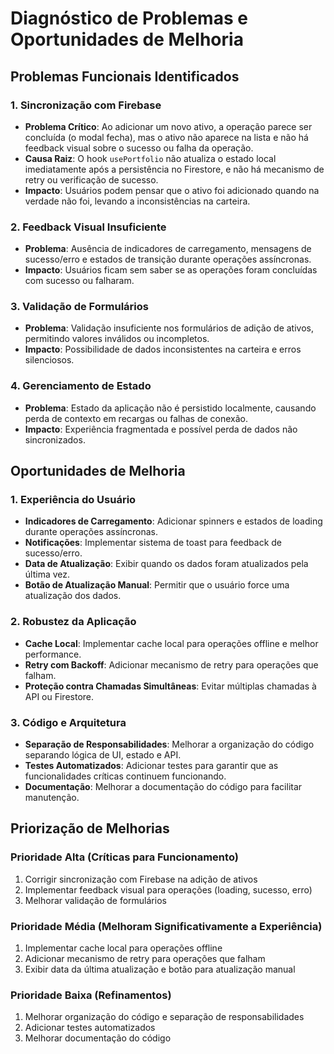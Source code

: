 # Diagnóstico de Problemas e Oportunidades de Melhoria

## Problemas Funcionais Identificados

### 1. Sincronização com Firebase
- **Problema Crítico**: Ao adicionar um novo ativo, a operação parece ser concluída (o modal fecha), mas o ativo não aparece na lista e não há feedback visual sobre o sucesso ou falha da operação.
- **Causa Raiz**: O hook `usePortfolio` não atualiza o estado local imediatamente após a persistência no Firestore, e não há mecanismo de retry ou verificação de sucesso.
- **Impacto**: Usuários podem pensar que o ativo foi adicionado quando na verdade não foi, levando a inconsistências na carteira.

### 2. Feedback Visual Insuficiente
- **Problema**: Ausência de indicadores de carregamento, mensagens de sucesso/erro e estados de transição durante operações assíncronas.
- **Impacto**: Usuários ficam sem saber se as operações foram concluídas com sucesso ou falharam.

### 3. Validação de Formulários
- **Problema**: Validação insuficiente nos formulários de adição de ativos, permitindo valores inválidos ou incompletos.
- **Impacto**: Possibilidade de dados inconsistentes na carteira e erros silenciosos.

### 4. Gerenciamento de Estado
- **Problema**: Estado da aplicação não é persistido localmente, causando perda de contexto em recargas ou falhas de conexão.
- **Impacto**: Experiência fragmentada e possível perda de dados não sincronizados.

## Oportunidades de Melhoria

### 1. Experiência do Usuário
- **Indicadores de Carregamento**: Adicionar spinners e estados de loading durante operações assíncronas.
- **Notificações**: Implementar sistema de toast para feedback de sucesso/erro.
- **Data de Atualização**: Exibir quando os dados foram atualizados pela última vez.
- **Botão de Atualização Manual**: Permitir que o usuário force uma atualização dos dados.

### 2. Robustez da Aplicação
- **Cache Local**: Implementar cache local para operações offline e melhor performance.
- **Retry com Backoff**: Adicionar mecanismo de retry para operações que falham.
- **Proteção contra Chamadas Simultâneas**: Evitar múltiplas chamadas à API ou Firestore.

### 3. Código e Arquitetura
- **Separação de Responsabilidades**: Melhorar a organização do código separando lógica de UI, estado e API.
- **Testes Automatizados**: Adicionar testes para garantir que as funcionalidades críticas continuem funcionando.
- **Documentação**: Melhorar a documentação do código para facilitar manutenção.

## Priorização de Melhorias

### Prioridade Alta (Críticas para Funcionamento)
1. Corrigir sincronização com Firebase na adição de ativos
2. Implementar feedback visual para operações (loading, sucesso, erro)
3. Melhorar validação de formulários

### Prioridade Média (Melhoram Significativamente a Experiência)
1. Implementar cache local para operações offline
2. Adicionar mecanismo de retry para operações que falham
3. Exibir data da última atualização e botão para atualização manual

### Prioridade Baixa (Refinamentos)
1. Melhorar organização do código e separação de responsabilidades
2. Adicionar testes automatizados
3. Melhorar documentação do código
